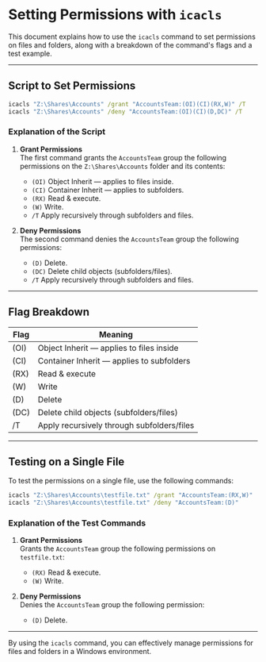 # Setting Permissions with `icacls`

This document explains how to use the `icacls` command to set permissions on files and folders, along with a breakdown of the command's flags and a test example.

---

## Script to Set Permissions

```cmd
icacls "Z:\Shares\Accounts" /grant "AccountsTeam:(OI)(CI)(RX,W)" /T
icacls "Z:\Shares\Accounts" /deny "AccountsTeam:(OI)(CI)(D,DC)" /T
```

### Explanation of the Script

1. **Grant Permissions**  
    The first command grants the `AccountsTeam` group the following permissions on the `Z:\Shares\Accounts` folder and its contents:
    - `(OI)` Object Inherit — applies to files inside.
    - `(CI)` Container Inherit — applies to subfolders.
    - `(RX)` Read & execute.
    - `(W)` Write.
    - `/T` Apply recursively through subfolders and files.

2. **Deny Permissions**  
    The second command denies the `AccountsTeam` group the following permissions:
    - `(D)` Delete.
    - `(DC)` Delete child objects (subfolders/files).
    - `/T` Apply recursively through subfolders and files.

---

## Flag Breakdown

| Flag | Meaning                                   |
|------|-------------------------------------------|
| (OI) | Object Inherit — applies to files inside  |
| (CI) | Container Inherit — applies to subfolders |
| (RX) | Read & execute                            |
| (W)  | Write                                     |
| (D)  | Delete                                    |
| (DC) | Delete child objects (subfolders/files)   |
| /T   | Apply recursively through subfolders/files|

---

## Testing on a Single File

To test the permissions on a single file, use the following commands:

```cmd
icacls "Z:\Shares\Accounts\testfile.txt" /grant "AccountsTeam:(RX,W)"
icacls "Z:\Shares\Accounts\testfile.txt" /deny "AccountsTeam:(D)"
```

### Explanation of the Test Commands

1. **Grant Permissions**  
    Grants the `AccountsTeam` group the following permissions on `testfile.txt`:
    - `(RX)` Read & execute.
    - `(W)` Write.

2. **Deny Permissions**  
    Denies the `AccountsTeam` group the following permission:
    - `(D)` Delete.

---

By using the `icacls` command, you can effectively manage permissions for files and folders in a Windows environment.  